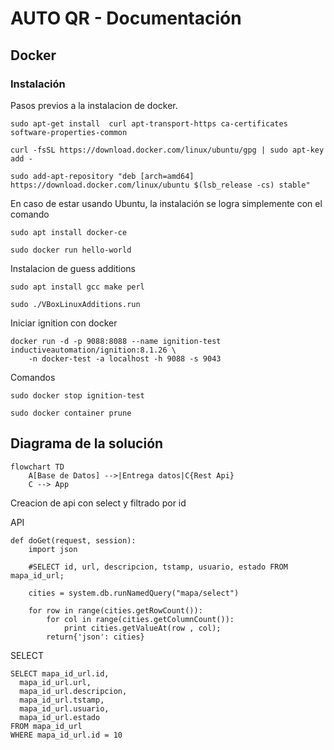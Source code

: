 # AUTO QR - Documentación
## Docker
### Instalación
Pasos previos a la instalacion de docker.
```
sudo apt-get install  curl apt-transport-https ca-certificates software-properties-common
```
```
curl -fsSL https://download.docker.com/linux/ubuntu/gpg | sudo apt-key add -
```
```
sudo add-apt-repository "deb [arch=amd64] https://download.docker.com/linux/ubuntu $(lsb_release -cs) stable"
```

En caso de estar usando Ubuntu, la instalación se logra simplemente con el comando
```
sudo apt install docker-ce
```
```
sudo docker run hello-world
```

Instalacion de guess additions
```
sudo apt install gcc make perl
```

```
sudo ./VBoxLinuxAdditions.run
```
Iniciar ignition con docker
```
docker run -d -p 9088:8088 --name ignition-test inductiveautomation/ignition:8.1.26 \
    -n docker-test -a localhost -h 9088 -s 9043
```
Comandos
```
sudo docker stop ignition-test
```
```
sudo docker container prune
```

## Diagrama de la solución

```mermaid
flowchart TD
    A[Base de Datos] -->|Entrega datos|C{Rest Api}
    C --> App

```
Creacion de api con select y filtrado por id 


API
```
def doGet(request, session):
	import json
	
	#SELECT id, url, descripcion, tstamp, usuario, estado FROM mapa_id_url;
	
	cities = system.db.runNamedQuery("mapa/select")
	
	for row in range(cities.getRowCount()):
		for col in range(cities.getColumnCount()):
			print cities.getValueAt(row , col);
		return{'json': cities}
```
SELECT

```
SELECT mapa_id_url.id,
  mapa_id_url.url,
  mapa_id_url.descripcion,
  mapa_id_url.tstamp,
  mapa_id_url.usuario,
  mapa_id_url.estado
FROM mapa_id_url
WHERE mapa_id_url.id = 10
```